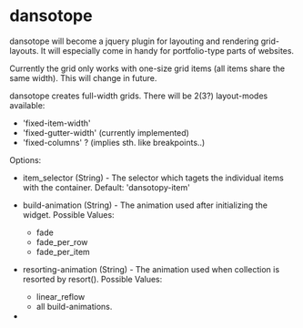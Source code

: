 dansotope
=========

dansotope will become a jquery plugin for layouting and rendering grid-layouts.
It will especially come in handy for portfolio-type parts of websites.

Currently the grid only works with one-size grid items (all items share the same width). This will change in future.

dansotope creates full-width grids.
There will be 2(3?) layout-modes available:

 * 'fixed-item-width'
 * 'fixed-gutter-width' (currently implemented)
 * 'fixed-columns' ? (implies sth. like breakpoints..)


 Options:

 * item_selector (String) - The selector which tagets the individual items with the container. Default: 'dansotopy-item'

 * build-animation (String) - The animation used after initializing the widget.
 	Possible Values:
 	- fade
 	- fade_per_row
 	- fade_per_item

* resorting-animation (String) - The animation used when collection is resorted by resort().
 	Possible Values:
 	- linear_reflow
 	- all build-animations.




 *